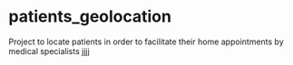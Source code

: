 # patients_geolocation
Project to locate patients in order to facilitate their home appointments by medical specialists
jjjj
